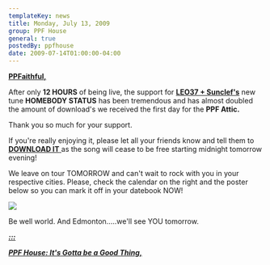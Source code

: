 ```yaml
---
templateKey: news
title: Monday, July 13, 2009
group: PPF House
general: true
postedBy: ppfhouse
date: 2009-07-14T01:00:00-04:00
---
```

[**PPFaithful,**](http://leo37.bandcamp.com)

After only **12 HOURS** of being live, the support for [**LEO37 + Sunclef's**](http://leo37.bandcamp.com) new tune **HOMEBODY STATUS** has been tremendous and has almost doubled the amount of download's we received the first day for the **PPF Attic.**

Thank you so much for your support.

If you're really enjoying it, please let all your friends know and tell them to [**DOWNLOAD IT** ](http://leo37.bandcamp.com)as the song will cease to be free starting midnight tomorrow evening!

We leave on tour TOMORROW and can't wait to rock with you in your respective cities. Please, check the calendar on the right and the poster below so you can mark it off in your datebook NOW!

[![](http://c3.ac-images.myspacecdn.com/images02/83/l_504b5410360a4e7b841bad0f9142cd46.jpg)](http://c3.ac-images.myspacecdn.com/images02/83/l_504b5410360a4e7b841bad0f9142cd46.jpg)

Be well world. And Edmonton.....we'll see YOU tomorrow.

[***:::*** ](http://leo37.bandcamp.com)

[***PPF House: It's Gotta be a Good Thing,***](http://leo37.bandcamp.com)